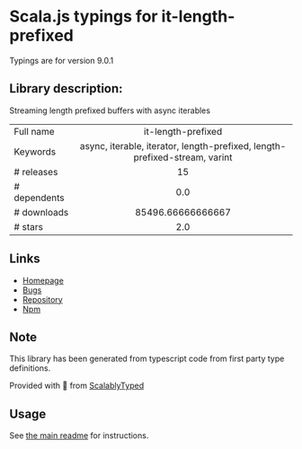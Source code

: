 
# Scala.js typings for it-length-prefixed

Typings are for version 9.0.1

## Library description:
Streaming length prefixed buffers with async iterables

|                    |                 |
| ------------------ | :-------------: |
| Full name          | it-length-prefixed |
| Keywords           | async, iterable, iterator, length-prefixed, length-prefixed-stream, varint |
| # releases         | 15 |
| # dependents       | 0.0 |
| # downloads        | 85496.66666666667 |
| # stars            | 2.0 |

## Links
- [Homepage](https://github.com/alanshaw/it-length-prefixed#readme)
- [Bugs](https://github.com/alanshaw/it-length-prefixed/issues)
- [Repository](https://github.com/alanshaw/it-length-prefixed)
- [Npm](https://www.npmjs.com/package/it-length-prefixed)
    


## Note
This library has been generated from typescript code from first party type definitions.

Provided with :purple_heart: from [ScalablyTyped](https://github.com/oyvindberg/ScalablyTyped)

## Usage
See [the main readme](../../readme.md) for instructions.


